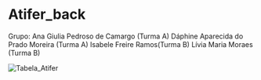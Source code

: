 # Atifer_back

Grupo: 
Ana Giulia Pedroso de Camargo (Turma A)
Dáphine Aparecida do Prado Moreira (Turma A)
Isabele Freire Ramos(Turma B)
Lívia Maria Moraes (Turma B)

![Tabela_Atifer](https://user-images.githubusercontent.com/104027344/189253689-f48805c1-c015-4e25-b863-19e596b754d0.png)
